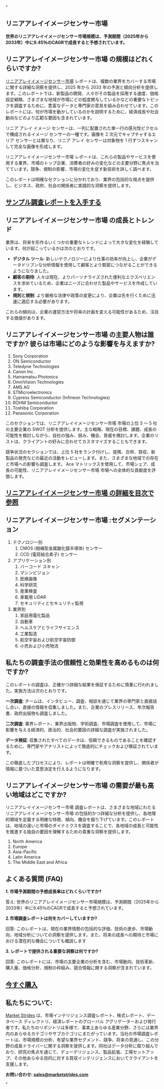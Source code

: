 "<h2>リニアアレイイメージセンサー市場</h2>
<p><strong>世界のリニアアレイイメージセンサー市場規模は、予測期間（2025年から2033年）中に9.45％のCAGRで成長すると予想されています。 </strong></p>
<h2>リニアアレイイメージセンサー市場 の規模はどれくらいですか?</h2>
<p><a href=https://marketstrides.com/request-sample/ linear-array-image-sensor-market>リニアアレイイメージセンサー市場</a> レポートは、複数の業界をカバーする市場に関する詳細な洞察を提供し、2025 年から 2033 年の予測と傾向分析を提供します。このレポートでは、新製品の開発、人々がその製品を採用する速度、価格設定戦略、さまざまな地域が市場にどの程度関与しているかなどの重要なトピックを調査するために、豊富なデータと専門家の意見を組み合わせています。このレポートには、何が市場を動かしているのかを説明するために、経済成長や社会動向などのより広範な要因も含まれています。</p>
<p>リニア アレイ イメージ センサーは、一列に配置された単一行の感光性ピクセルで構成されるイメージ センサーの一種です。画像を 2 次元でキャプチャするエリア センサーとは異なり、リニア アレイ センサーは対象物を 1 行ずつスキャンして完全な画像を形成します。</p>
<p>リニアアレイイメージセンサー市場 レポートは、これらの製品やサービスを使用する業界、市場のトップ企業、消費者の好みの変化などの主要分野に焦点を当てています。競争、規制の影響、市場の変化を促す新技術を詳しく調べます。</p>
<p>このレポートは明確なセクションに分かれており、業界の包括的な視点を提供し、ビジネス、政府、社会の関係者に実践的な洞察を提供します。</p>
<h2><strong><a href=https://marketstrides.com/request-sample/ linear-array-image-sensor-market>サンプル調査レポートを入手する</a></strong></h2>
<h2>リニアアレイイメージセンサー市場 の成長とトレンド</h2>
<p>業界は、将来を形作るいくつかの重要なトレンドによって大きな変化を経験しています。何が起こっているかは次のとおりです。</p>
<ul>
<li><strong>デジタル ツール</strong>: 新しいテクノロジーにより仕事の効率が向上し、企業がデータドリブンな分析情報を使用して顧客とより緊密につながることができるようになりました。</li>
<li><strong>顧客の期待</strong>: 人々は現在、よりパーソナライズされた便利なエクスペリエンスを求めているため、企業はニーズに合わせた製品やサービスを作成しています。</li>
<li><strong>規則と規制</strong>: より厳格な法律や政策の変更により、企業は先を行くために迅速に適応する必要があります。</li>
</ul>
<p>これらの傾向は、企業の運営方法や将来の計画を変える可能性があるため、注目する価値があります。</p>
<h2>リニアアレイイメージセンサー市場 の主要人物は誰ですか? 彼らは市場にどのような影響を与えますか?</h2>
<p><ol>
<li>Sony Corporation</li>
<li>ON Semiconductor</li>
<li>Teledyne Technologies</li>
<li>Canon Inc.</li>
<li>Hamamatsu Photonics</li>
<li>OmniVision Technologies</li>
<li>AMS AG</li>
<li>STMicroelectronics</li>
<li>Cypress Semiconductor (Infineon Technologies)</li>
<li>ROHM Semiconductor</li>
<li>Toshiba Corporation</li>
<li>Panasonic Corporation</li>
</ol></p>
<div>
<p>このセクションでは、リニアアレイイメージセンサー市場 市場の上位 3 ～ 5 社の主要企業の SWOT 分析を提供します。主な戦略、現在の目標、課題、成長の可能性を検討しながら、自社の強み、弱み、機会、脅威を検討します。企業のリストは、クライアントの好みに合わせてカスタマイズすることもできます。</p>
<p>競争状況のセクションでは、上位 5 社をランク付けし、提携、合併、買収、新製品の発売などの最近の活動をレビューします。また、さまざまな地域での存在と市場への影響も調査します。 Ace マトリックスを使用して、市場シェア、成長の可能性、リニアアレイイメージセンサー市場 市場への全体的な貢献度を評価します。</p>
<h2><strong><a href=https://marketstrides.com/report/ linear-array-image-sensor-market>リニアアレイイメージセンサー市場 の詳細を目次で参照</a></strong></h2>
<h2>リニアアレイイメージセンサー市場 :セグメンテーション</h2>
<p><ol>
<li>テクノロジー別
<ol>
<li>CMOS (相補型金属酸化膜半導体) センサー</li>
<li>CCD (電荷結合素子) センサー</li>
</ol>
</li>
<li>アプリケーション別
<ol>
<li>バーコード スキャン</li>
<li>マシンビジョン</li>
<li>医療画像</li>
<li>科学研究</li>
<li>産業検査</li>
<li>車載用 LiDAR</li>
<li>セキュリティとセキュリティ監視</li>
</ol>
</li>
<li>業界別
<ol>
<li>家庭用電化製品</li>
<li>自動車</li>
<li>ヘルスケアとライフサイエンス</li>
<li>工業製造</li>
<li>航空宇宙および航空宇宙防御</li>
<li>小売および小売物流</li>
</ol>
</li>
</ol></p>
<h2>私たちの調査手法の信頼性と効果性を高めるものは何ですか?</h2>
<p>このレポートの調査は、正確かつ詳細な結果を保証するために慎重に行われました。実施方法は次のとおりです。</p>
<p><strong>一次調査</strong>: チームは、インタビュー、調査、相談を通じて業界の専門家と直接話し合い、直接の情報を収集しました。また、企業のプレスリリース、年次報告書、政府出版物も調査しました。</p>
<p><strong>二次調査</strong>: 業界レポート、業界出版物、学術調査、市場調査を使用して、市場に影響を与える経済的、政治的、社会的要因の詳細な調査が実施されました。</p>
<p><strong>データ検証</strong>: 収集されたすべてのデータは、信頼できるものであることを確認するために、専門家やアナリストによって徹底的にチェックおよび検証されています。</p>
<p>この徹底したプロセスにより、レポートは明確で有用な洞察を提供し、関係者が情報に基づいた意思決定を行えるようになります。</p>
<h2>リニアアレイイメージセンサー市場 の需要が最も高い地域はどこですか? </h2>
<p>リニアアレイイメージセンサー市場 調査レポートは、さまざまな地域にわたる リニアアレイイメージセンサー市場 の包括的かつ詳細な分析を提供し、各地理的領域を定義する明確な特徴、傾向、機会を掘り下げています。このレポートは、地域の違いと市場のダイナミクスを調査することで、各地域の成長と可能性を推進する独自の要因を理解するための貴重な洞察を提供します。</p>
<p><ol>
<li>North America</li>
<li>Europe</li>
<li>Asia-Pacific</li>
<li>Latin America</li>
<li>The Middle East and Africa</li>
</ol></p>
<h2>よくある質問 (FAQ)</h2>
<p><strong>1. 市場予測期間の予想成長率はどれくらいですか?</strong></p>
<p>答え: 世界のリニアアレイイメージセンサー市場規模は、予測期間（2025年から2033年）中に9.45％のCAGRで成長すると予想されています。 </p>
<p><strong>2.市場調査レポートは何をカバーしていますか?</strong></p>
<p>回答: このレポートは、現在の業界情勢の包括的な評価、技術の進歩、市場動向、地域分析についての洞察を提供します。また、将来の成長への期待と市場における潜在的な機会についても概説します</p>
<p><strong>3. レポートで提供される重要な洞察は何ですか?</strong></p>
<p>回答: このレポートには、市場の主要企業の分析を含む、市場動向、技術革新、購入量、価格分析、規制の枠組み、競合情報に関する洞察が含まれています。</p>
<h2><strong><a href=https://marketstrides.com/buyNow/ linear-array-image-sensor-market>今すぐ購入</a></strong></h2>
<h2>私たちについて:</h2>
<p><a href=https://marketstrides.com/>Market Strides</a> は、市場インテリジェンス調査レポート、株式レポート、データベース ディレクトリ、経済レポートのグローバル アグリゲーターおよび発行者です。私たちのリポジトリは多様で、事実上あらゆる産業分野、さらには業界内のあらゆるカテゴリやサブカテゴリにまたがっています。当社の市場調査レポートは、市場規模の分析、有望な業界セグメント、競争、将来の見通し、この分野の成長ドライバーに関する洞察を提供します。同社はデータ分析に取り組んでおり、研究の焦点を通じて、デューデリジェンス、製品拡張、工場セットアップ、その他あらゆる目的に対する買収インテリジェンスにおいてクライアントを支援します。</p>
<p><strong>お問い合わせ: <a href=mailto:sales@marketstrides.com>sales@marketstrides.com</a></strong></p>
</div>"

